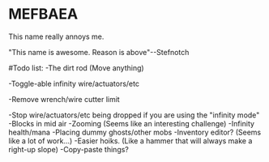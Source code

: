 # MEFBAEA
This name really annoys me.


"This name is awesome. Reason is above"--Stefnotch




#Todo list:
-The dirt rod (Move anything)

-Toggle-able infinity wire/actuators/etc

-Remove wrench/wire cutter limit

-Stop wire/actuators/etc being dropped if you are using the "infinity mode" 
-Blocks in mid air 
-Zooming (Seems like an interesting challenge) 
-Infinity health/mana 
-Placing dummy ghosts/other mobs 
-Inventory editor? (Seems like a lot of work...) 
-Easier hoiks. (Like a hammer that will always make a right-up slope) 
-Copy-paste things? 
